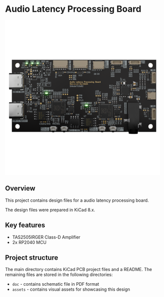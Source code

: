 # Audio Latency Processing Board

![image](assets/previews/orthoT.png)

## Overview
This project contains design files for a audio latency processing board.

The design files were prepared in KiCad 8.x.

## Key features
* TAS2505IRGER Class-D Amplifier
* 2x RP2040 MCU

## Project structure
The main directory contains KiCad PCB project files and a README. 
The remaining files are stored in the following directories:

* `doc` - contains schematic file in PDF format
* `assets` - contains visual assets for showcasing this design
